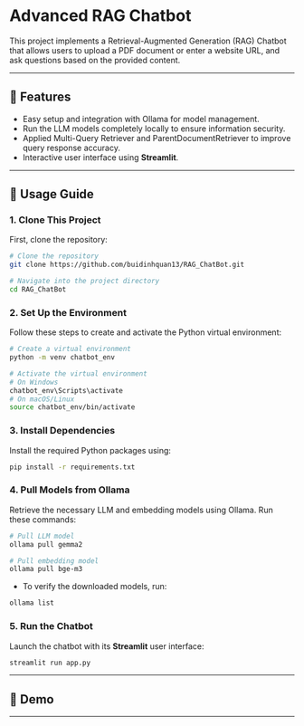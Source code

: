 # Advanced RAG Chatbot

This project implements a Retrieval-Augmented Generation (RAG) Chatbot that allows users to upload a PDF document or enter a website URL, and ask questions based on the provided content. 

---

## 🚀 Features
- Easy setup and integration with Ollama for model management.
- Run the LLM models completely locally to ensure information security.
- Applied Multi-Query Retriever and ParentDocumentRetriever to improve query response accuracy.
- Interactive user interface using **Streamlit**.

---

## 🖖 Usage Guide

### 1. Clone This Project
First, clone the repository:

```bash
# Clone the repository
git clone https://github.com/buidinhquan13/RAG_ChatBot.git

# Navigate into the project directory
cd RAG_ChatBot
```

### 2. Set Up the Environment
Follow these steps to create and activate the Python virtual environment:

```bash
# Create a virtual environment
python -m venv chatbot_env

# Activate the virtual environment
# On Windows
chatbot_env\Scripts\activate
# On macOS/Linux
source chatbot_env/bin/activate
```

### 3. Install Dependencies
Install the required Python packages using:

```bash
pip install -r requirements.txt
```

### 4. Pull Models from Ollama
Retrieve the necessary LLM and embedding models using Ollama. Run these commands:

```bash
# Pull LLM model
ollama pull gemma2

# Pull embedding model
ollama pull bge-m3
```

- To verify the downloaded models, run:

```bash
ollama list
```

### 5. Run the Chatbot
Launch the chatbot with its **Streamlit** user interface:

```bash
streamlit run app.py
```

---

## 🎥 Demo


---



